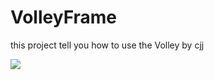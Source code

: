 VolleyFrame
===========

this project tell you how to use the Volley  by cjj

![](http://www.apkbus.com/data/attachment/forum/201409/10/101706elrmvlk2x083x70x.gif) 
